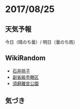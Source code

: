 # 2017/08/25

## 天気予報

今日（晴のち曇）/ 明日（曇のち雨）

## WikiRandom

* [石井桃子](https://ja.wikipedia.org/wiki/%E7%9F%B3%E4%BA%95%E6%A1%83%E5%AD%90)
* [副省級市轄区](https://ja.wikipedia.org/wiki/%E5%89%AF%E7%9C%81%E7%B4%9A%E5%B8%82%E8%BD%84%E5%8C%BA)
* [須磨離宮公園](https://ja.wikipedia.org/wiki/%E9%A0%88%E7%A3%A8%E9%9B%A2%E5%AE%AE%E5%85%AC%E5%9C%92)

## 気づき

